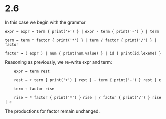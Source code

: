 # 2.6
In this case we begin with the grammar
```
expr → expr + term { print('+') } | expr - term { print('-') } | term

term → term * factor { print('*') } | term / factor { print('/') } | factor

factor → ( expr ) | num { print(num.value) } | id { print(id.lexeme) }
```

Reasoning as previously, we re-write expr and term:
```
    expr → term rest

    rest → + term { print('+') } rest | - term { print('-') } rest | ε

    term → factor rise

    rise → * factor { print('*') } rise | / factor { print('/') } rise | ε
```
The productions for factor remain unchanged.

